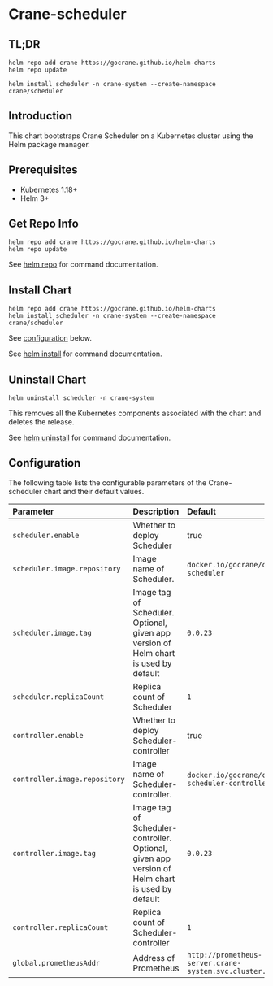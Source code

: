 # Crane-scheduler
## TL;DR

```console
helm repo add crane https://gocrane.github.io/helm-charts
helm repo update

helm install scheduler -n crane-system --create-namespace crane/scheduler
```

## Introduction

This chart bootstraps Crane Scheduler on a Kubernetes cluster using the Helm package manager.

## Prerequisites

* Kubernetes 1.18+
* Helm 3+

## Get Repo Info

```console
helm repo add crane https://gocrane.github.io/helm-charts
helm repo update
```

See [helm repo](https://helm.sh/docs/helm/helm_repo/) for command documentation.

## Install Chart

```console
helm repo add crane https://gocrane.github.io/helm-charts
helm install scheduler -n crane-system --create-namespace crane/scheduler
```

See [configuration](#configuration) below.

See [helm install](https://helm.sh/docs/helm/helm_install/) for command documentation.

## Uninstall Chart

```console
helm uninstall scheduler -n crane-system
```

This removes all the Kubernetes components associated with the chart and deletes the release.

See [helm uninstall](https://helm.sh/docs/helm/helm_uninstall/) for command documentation.

## Configuration

The following table lists the configurable parameters of the Crane-scheduler chart and their default values.

| Parameter                                                  | Description                               | Default                                         |
|:-----------------------------------------------------------|:------------------------------------------|:------------------------------------------------|
| `scheduler.enable`                                         | Whether to deploy Scheduler               | true                |
| `scheduler.image.repository`                               | Image name of Scheduler.                  | `docker.io/gocrane/crane-scheduler` |
| `scheduler.image.tag`                                      | Image tag of Scheduler. Optional, given app version of Helm chart is used by default | `0.0.23` |
| `scheduler.replicaCount`                                   | Replica count of Scheduler | `1` |
| `controller.enable`                                        | Whether to deploy Scheduler-controller                   | true                |
| `controller.image.repository`                              | Image name of Scheduler-controller.  | `docker.io/gocrane/crane-scheduler-controller` |
| `controller.image.tag`                                     | Image tag of Scheduler-controller. Optional, given app version of Helm chart is used by default | `0.0.23` |
| `controller.replicaCount`                                  | Replica count of Scheduler-controller | `1` |
| `global.prometheusAddr`                                    | Address of Prometheus | `http://prometheus-server.crane-system.svc.cluster.local:8080` |

